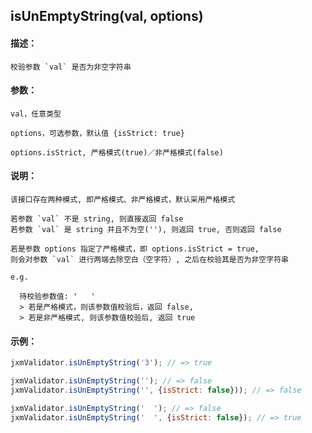 
## isUnEmptyString(val, options)

#### 描述：

    校验参数 `val` 是否为非空字符串

#### 参数：

    val，任意类型

    options，可选参数，默认值 {isStrict: true}

    options.isStrict, 严格模式(true)／非严格模式(false)

#### 说明：

    该接口存在两种模式, 即严格模式、非严格模式，默认采用严格模式

    若参数 `val` 不是 string, 则直接返回 false
    若参数 `val` 是 string 并且不为空(''), 则返回 true, 否则返回 false

    若是参数 options 指定了严格模式，即 options.isStrict = true, 
    则会对参数 `val` 进行两端去除空白（空字符）, 之后在校验其是否为非空字符串

    e.g.

      待校验参数值: '   '
      > 若是严格模式，则该参数值校验后，返回 false,
      > 若是非严格模式, 则该参数值校验后, 返回 true

#### 示例：

```javascript
jxmValidator.isUnEmptyString('3'); // => true

jxmValidator.isUnEmptyString(''); // => false
jxmValidator.isUnEmptyString('', {isStrict: false})); // => false

jxmValidator.isUnEmptyString('  '); // => false
jxmValidator.isUnEmptyString('  ', {isStrict: false}); // => true
```

